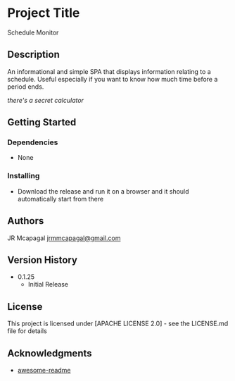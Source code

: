 # Project Title

Schedule Monitor

## Description

An informational and simple SPA that displays information relating to a schedule. Useful especially if you want to know how much time before a period ends.

*there's a secret calculator*

## Getting Started

### Dependencies

* None

### Installing

* Download the release and run it on a browser and it should automatically start from there
  
## Authors

JR Mcapagal
jrmmcapagal@gmail.com

## Version History

* 0.1.25
    * Initial Release

## License

This project is licensed under [APACHE LICENSE 2.0] - see the LICENSE.md file for details

## Acknowledgments

* [awesome-readme](https://github.com/matiassingers/awesome-readme)
